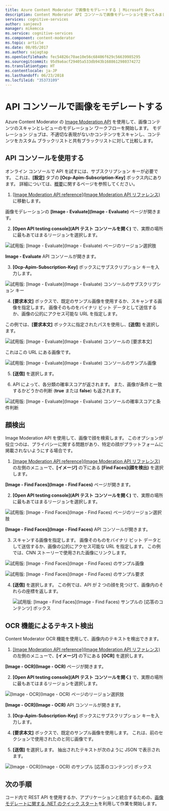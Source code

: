 ```yaml
---
title: Azure Content Moderator で画像をモデレートする | Microsoft Docs
description: Content Moderator API コンソールで画像モデレーションを使ってみましょう。
services: cognitive-services
author: sanjeev3
manager: mikemcca
ms.service: cognitive-services
ms.component: content-moderator
ms.topic: article
ms.date: 08/05/2017
ms.author: sajagtap
ms.openlocfilehash: fec54826c70ae10e56c68406f629c56639985295
ms.sourcegitcommit: 95d9a6acf29405a533db943b1688612980374272
ms.translationtype: HT
ms.contentlocale: ja-JP
ms.lasthandoff: 06/23/2018
ms.locfileid: "35373109"
---
```

# <a name="moderate-images-from-the-api-console"></a>API コンソールで画像をモデレートする

Azure Content Moderator の [Image Moderation API](https://westus.dev.cognitive.microsoft.com/docs/services/57cf753a3f9b070c105bd2c1/operations/57cf753a3f9b070868a1f66c) を使用して、画像コンテンツのスキャンとレビューのモデレーション ワークフローを開始します。 モデレーション ジョブは、不適切な表現がないかコンテンツをスキャンし、コンテンツをカスタム ブラックリストと共有ブラックリストに対して比較します。

## <a name="use-the-api-console"></a>API コンソールを使用する
オンライン コンソールで API を試すには、サブスクリプション キーが必要です。 これは、**[設定]** タブの **[Ocp-Apim-Subscription-Key]** ボックス内にあります。 詳細については、[概要](overview.md)に関するページを参照してください。

1.  [[Image Moderation API reference]\(Image Moderation API リファレンス\)](https://westus.dev.cognitive.microsoft.com/docs/services/57cf753a3f9b070c105bd2c1/operations/57cf753a3f9b070868a1f66c)に移動します。

  画像モデレーションの **[Image - Evaluate]\(Image - Evaluate\)** ページが開きます。

2. **[Open API testing console]\(API テスト コンソールを開く\)** で、実際の場所に最もあてはまるリージョンを選択します。 

  ![試用版: [Image - Evaluate]\(Image - Evaluate\) ページのリージョン選択肢](images/test-drive-region.png)
  
  **Image - Evaluate** API コンソールが開きます。

3. **[Ocp-Apim-Subscription-Key]** ボックスにサブスクリプション キーを入力します。

  ![試用版: [Image - Evaluate]\(Image - Evaluate\) コンソールのサブスクリプション キー](images/try-image-api-1.PNG)

4. **[要求本文]** ボックスで、既定のサンプル画像を使用するか、スキャンする画像を指定します。 画像そのものをバイナリ ビット データとして送信するか、画像の公的にアクセス可能な URL を指定します。 

  この例では、**[要求本文]** ボックスに指定されたパスを使用し、**[送信]** を選択します。 

   ![試用版: [Image - Evaluate]\(Image - Evaluate\) コンソールの [要求本文]](images/try-image-api-2.PNG)

  これはこの URL にある画像です。

  ![試用版: [Image - Evaluate]\(Image - Evaluate\) コンソールのサンプル画像](images/sample-image.jpg) 

5. **[送信]** を選択します。

6. API によって、各分類の確率スコアが返されます。 また、画像が条件と一致するかどうかの判断 (**true** または **false**) も返されます。 

  ![試用版: [Image - Evaluate]\(Image - Evaluate\) コンソールの確率スコアと条件判断](images/try-image-api-3.PNG)

## <a name="face-detection"></a>顔検出

Image Moderation API を使用して、画像で顔を検索します。 このオプションが役立つのは、プライバシーに関する問題があり、特定の顔がプラットフォームに掲載されないようにする場合です。 

1.  [[Image Moderation API reference]\(Image Moderation API リファレンス\)](https://westus.dev.cognitive.microsoft.com/docs/services/57cf753a3f9b070c105bd2c1/operations/57cf753a3f9b070868a1f66c) の左側のメニューで、**[イメージ]** の下にある **[Find Faces]\(顔を検出\)** を選択します。 

  **[Image - Find Faces]\(Image - Find Faces\)** ページが開きます。

2.  **[Open API testing console]\(API テスト コンソールを開く\)** で、実際の場所に最もあてはまるリージョンを選択します。 

  ![試用版: [Image - Find Faces]\(Image - Find Faces\) ページのリージョン選択肢](images/test-drive-region.png)

  **[Image - Find Faces]\(Image - Find Faces\)** API コンソールが開きます。

3. スキャンする画像を指定します。 画像そのものをバイナリ ビット データとして送信するか、画像の公的にアクセス可能な URL を指定します。 この例では、CNN ストーリーで使用された画像にリンクします。

  ![試用版: [Image - Find Faces]\(Image - Find Faces\) のサンプル画像](images/try-image-api-face-image.jpg)

  ![試用版: [Image - Find Faces]\(Image - Find Faces\) のサンプル要求](images/try-image-api-face-request.png)

4. **[送信]** を選択します。 この例では、API が 2 つの顔を見つけて、画像内のそれらの座標を返します。

   ![試用版: [Image - Find Faces]\(Image - Find Faces\) サンプルの [応答のコンテンツ] ボックス](images/try-image-api-face-response.png)

## <a name="text-detection-via-ocr-capability"></a>OCR 機能によるテキスト検出

Content Moderator OCR 機能を使用して、画像内のテキストを検出できます。

1. [[Image Moderation API reference]\(Image Moderation API リファレンス\)](https://westus.dev.cognitive.microsoft.com/docs/services/57cf753a3f9b070c105bd2c1/operations/57cf753a3f9b070868a1f66c) の左側のメニューで、**[イメージ]** の下にある **[OCR]** を選択します。 

  **[Image - OCR]\(Image - OCR\)** ページが開きます。

2. **[Open API testing console]\(API テスト コンソールを開く\)** で、実際の場所に最もあてはまるリージョンを選択します。 

  ![[Image - OCR]\(Image - OCR\) ページのリージョン選択肢](images/test-drive-region.png)

  **[Image - OCR]\(Image - OCR\)** API コンソールが開きます。

3. **[Ocp-Apim-Subscription-Key]** ボックスにサブスクリプション キーを入力します。

4. **[要求本文]** ボックスで、既定のサンプル画像を使用します。 これは、前のセクションで使用されたのと同じ画像です。

5. **[送信]** を選択します。 抽出されたテキストが次のように JSON で表示されます。

  ![[Image - OCR]\(Image - OCR\) のサンプル [応答のコンテンツ] ボックス](images/try-image-api-ocr.PNG)

## <a name="next-steps"></a>次の手順

コード内で REST API を使用するか、アプリケーションと統合するための、[画像モデレートに関する .NET のクイック スタート](image-moderation-quickstart-dotnet.md)を利用して作業を開始します。
